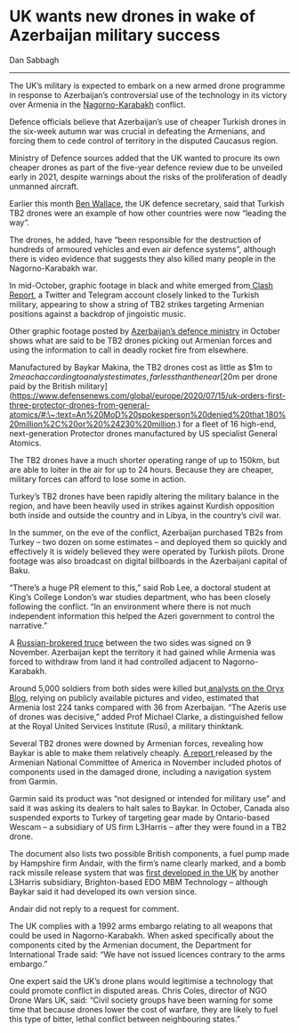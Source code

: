 # UK wants new drones in wake of Azerbaijan military success

Dan Sabbagh

---

The UK’s military is expected to embark on a new armed drone programme in response to Azerbaijan’s controversial use of the technology in its victory over Armenia in the [Nagorno-Karabakh](https://www.theguardian.com/world/nagorno-karabakh) conflict.

Defence officials believe that Azerbaijan’s use of cheaper Turkish drones in the six-week autumn war was crucial in defeating the Armenians, and forcing them to cede control of territory in the disputed Caucasus region.

Ministry of Defence sources added that the UK wanted to procure its own cheaper drones as part of the five-year defence review due to be unveiled early in 2021, despite warnings about the risks of the proliferation of deadly unmanned aircraft.

Earlier this month [Ben Wallace](https://www.theguardian.com/politics/ben-wallace), the UK defence secretary, said that Turkish TB2 drones were an example of how other countries were now “leading the way”.

The drones, he added, have “been responsible for the destruction of hundreds of armoured vehicles and even air defence systems”, although there is video evidence that suggests they also killed many people in the Nagorno-Karabakh war.

In mid-October, graphic footage in black and white emerged from[ Clash Report](https://twitter.com/RALee85/status/1318576576104173570?s=20), a Twitter and Telegram account closely linked to the Turkish military, appearing to show a string of TB2 strikes targeting Armenian positions against a backdrop of jingoistic music.

Other graphic footage posted by [Azerbaijan’s defence ministry](https://www.youtube.com/watch?v=uvV4feHuLdo&has_verified=1) in October shows what are said to be TB2 drones picking out Armenian forces and using the information to call in deadly rocket fire from elsewhere.

Manufactured by Baykar Makina, the TB2 drones cost as little as $1m to $2m each according to analyst estimates, far less than the near [$20m per drone paid by the British military](https://www.defensenews.com/global/europe/2020/07/15/uk-orders-first-three-protector-drones-from-general-atomics/#:\~:text=An%20MoD%20spokesperson%20denied%20that,180%20million%2C%20or%20%24230%20million.) for a fleet of 16 high-end, next-generation Protector drones manufactured by US specialist General Atomics.

The TB2 drones have a much shorter operating range of up to 150km, but are able to loiter in the air for up to 24 hours. Because they are cheaper, military forces can afford to lose some in action.

Turkey’s TB2 drones have been rapidly altering the military balance in the region, and have been heavily used in strikes against Kurdish opposition both inside and outside the country and in Libya, in the country’s civil war.

In the summer, on the eve of the conflict, Azerbaijan purchased TB2s from Turkey – two dozen on some estimates – and deployed them so quickly and effectively it is widely believed they were operated by Turkish pilots. Drone footage was also broadcast on digital billboards in the Azerbaijani capital of Baku.

“There’s a huge PR element to this,” said Rob Lee, a doctoral student at King’s College London’s war studies department, who has been closely following the conflict. “In an environment where there is not much independent information this helped the Azeri government to control the narrative.”

A [Russian-brokered truce](https://www.theguardian.com/world/2020/nov/10/nagorno-karabakh-armenia-pm-signs-deal-to-end-war-with-azerbaijan-and-russia) between the two sides was signed on 9 November. Azerbaijan kept the territory it had gained while Armenia was forced to withdraw from land it had controlled adjacent to Nagorno-Karabakh.

Around 5,000 soldiers from both sides were killed but[ analysts on the Oryx Blog](https://www.oryxspioenkop.com/2020/09/the-fight-for-nagorno-karabakh.html), relying on publicly available pictures and video, estimated that Armenia lost 224 tanks compared with 36 from Azerbaijan. “The Azeris use of drones was decisive,” added Prof Michael Clarke, a distinguished fellow at the Royal United Services Institute (Rusi), a military thinktank.

Several TB2 drones were downed by Armenian forces, revealing how Baykar is able to make them relatively cheaply. [A report ](http://anca.org/assets/pdf/BayraktarDrone_US_Nato_Technology.pdf)released by the Armenian National Committee of America in November included photos of components used in the damaged drone, including a navigation system from Garmin.

Garmin said its product was “not designed or intended for military use” and said it was asking its dealers to halt sales to Baykar. In October, Canada also suspended exports to Turkey of targeting gear made by Ontario-based Wescam – a subsidiary of US firm L3Harris – after they were found in a TB2 drone.

The document also lists two possible British components, a fuel pump made by Hampshire firm Andair, with the firm’s name clearly marked, and a bomb rack missile release system that was [first developed in the UK](https://www.theguardian.com/news/2019/nov/27/revealed-uk-technology-turkey-rise-global-drone-power) by another L3Harris subsidiary, Brighton-based EDO MBM Technology – although Baykar said it had developed its own version since.

Andair did not reply to a request for comment.

The UK complies with a 1992 arms embargo relating to all weapons that could be used in Nagorno-Karabakh. When asked specifically about the components cited by the Armenian document, the Department for International Trade said: “We have not issued licences contrary to the arms embargo.”

One expert said the UK’s drone plans would legitimise a technology that could promote conflict in disputed areas. Chris Coles, director of NGO Drone Wars UK, said: “Civil society groups have been warning for some time that because drones lower the cost of warfare, they are likely to fuel this type of bitter, lethal conflict between neighbouring states.”